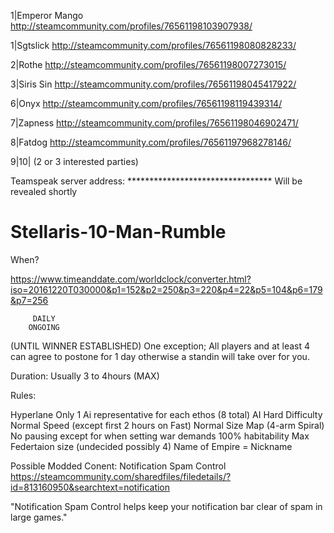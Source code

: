 

1|Emperor Mango
http://steamcommunity.com/profiles/76561198103907938/

1|Sgtslick
http://steamcommunity.com/profiles/76561198080828233/

2|Rothe
http://steamcommunity.com/profiles/76561198007273015/

3|Siris Sin
http://steamcommunity.com/profiles/76561198045417922/

6|Onyx
http://steamcommunity.com/profiles/76561198119439314/

7|Zapness
http://steamcommunity.com/profiles/76561198046902471/

8|Fatdog
http://steamcommunity.com/profiles/76561197968278146/

9|10| (2 or 3 interested parties)

Teamspeak server address: ********************************* Will be revealed shortly

# Stellaris-10-Man-Rumble

When?

https://www.timeanddate.com/worldclock/converter.html?iso=20161220T030000&p1=152&p2=250&p3=220&p4=22&p5=104&p6=179&p7=256


         DAILY 
        ONGOING
(UNTIL WINNER ESTABLISHED)
One exception; All players and at least 4 can agree to postone for 1 day otherwise a standin will take over for you.

Duration:
Usually 3 to 4hours (MAX) 


Rules:

Hyperlane Only
1 Ai representative for each ethos (8 total) 
AI Hard Difficulty
Normal Speed (except first 2 hours on Fast)
Normal Size Map (4-arm Spiral)
No pausing except for when setting war demands
100% habitability
Max Federtaion size (undecided possibly 4)
Name of Empire = Nickname


Possible Modded Conent: Notification Spam Control
https://steamcommunity.com/sharedfiles/filedetails/?id=813160950&searchtext=notification

"Notification Spam Control helps keep your notification bar clear of spam in large games."


